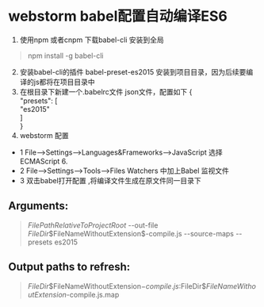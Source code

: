 # webstorm babel配置自动编译ES6

1. 使用npm 或者cnpm 下载babel-cli 安装到全局
> npm install -g babel-cli
2. 安装babel-cli的插件 babel-preset-es2015 安装到项目目录，因为后续要编译的js都将在项目目录中
3. 在根目录下新建一个.babelrc文件 json文件，配置如下
    {  
      "presets": [  
        "es2015"  
      ]  
    }  
4. webstorm 配置
* 1 File-->Settings-->Languages&Frameworks-->JavaScript  选择ECMAScript 6.
* 2 File-->Settings-->Tools-->Files Watchers 中加上Babel 监视文件
* 3 双击babel打开配置 ,将编译文件生成在原文件同一目录下
## Arguments:
 >$FilePathRelativeToProjectRoot$ --out-file $FileDir$\$FileNameWithoutExtension$-compile.js --source-maps --presets es2015

## Output paths to refresh:
> $FileDir$\$FileNameWithoutExtension$-compile.js:$FileDir$\$FileNameWithoutExtension$-compile.js.map    